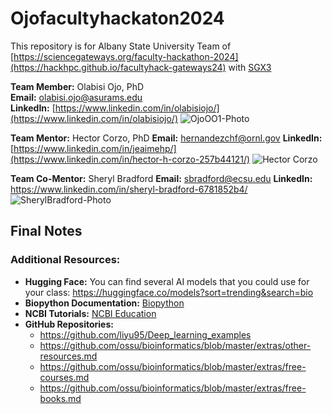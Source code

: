 # Ojofacultyhackaton2024
This repository is for Albany State University Team of [https://sciencegateways.org/faculty-hackathon-2024](https://hackhpc.github.io/facultyhack-gateways24) with [SGX3](https://sciencegateways.org/)

**Team Member:** Olabisi Ojo, PhD                                             
**Email:** [olabisi.ojo@asurams.edu](mailto:olabisi.ojo@asurams.edu)                                          
**LinkedIn:** [https://www.linkedin.com/in/olabisiojo/](https://www.linkedin.com/in/olabisiojo/)
![OjoOO1-Photo](https://github.com/user-attachments/assets/72ba8d9f-5372-4b84-b2e4-f0322a3d5a90)


**Team Mentor:** Hector Corzo, PhD
**Email:** hernandezchf@ornl.gov
**LinkedIn:** [https://www.linkedin.com/in/jeaimehp/](https://www.linkedin.com/in/hector-h-corzo-257b44121/)
![Hector Corzo](https://github.com/user-attachments/assets/cd380774-53ab-4672-ae54-608f19476260)


**Team Co-Mentor:** Sheryl Bradford
**Email:** sbradford@ecsu.edu
**LinkedIn:** https://www.linkedin.com/in/sheryl-bradford-6781852b4/
![SherylBradford-Photo](https://github.com/user-attachments/assets/355b0bde-b8b5-44a4-96af-3e7dc731147f)















## **Final Notes**

### **Additional Resources:**
- **Hugging Face:** You can find several AI models that you could use for your class: https://huggingface.co/models?sort=trending&search=bio
- **Biopython Documentation:** [Biopython](https://biopython.org/wiki/Documentation)
- **NCBI Tutorials:** [NCBI Education](https://www.ncbi.nlm.nih.gov/home/tutorials/)
- **GitHub Repositories:** 
	- https://github.com/liyu95/Deep_learning_examples
	- https://github.com/ossu/bioinformatics/blob/master/extras/other-resources.md
	- https://github.com/ossu/bioinformatics/blob/master/extras/free-courses.md
	- https://github.com/ossu/bioinformatics/blob/master/extras/free-books.md

